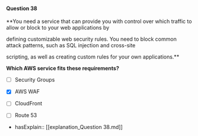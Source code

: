 #### Question  38


**You need a service that can provide you with control over which traffic to allow or block to your web applications by

defining customizable web security rules. You need to block common attack patterns, such as SQL injection and cross-site

scripting, as well as creating custom rules for your own applications.**


**Which AWS service fits these requirements?**


- [ ] Security Groups


- [x] AWS WAF


- [ ] CloudFront


- [ ] Route 53



- hasExplain:: [[explanation_Question  38.md]]